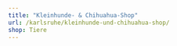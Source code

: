 ```yaml
---
title: "Kleinhunde- & Chihuahua-Shop"
url: /karlsruhe/kleinhunde-und-chihuahua-shop/
shop: Tiere
---
```

